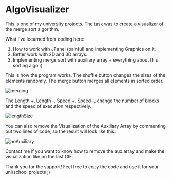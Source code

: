 # AlgoVisualizer
This is one of my university projects. The task was to create a visualizer of the merge sort algorithm.

What I've leearned from coding here:
1. How to work with JPanel (painful) and implementing Graphics on it.
2. Better work with 2D and 3D arrays.
3. Implementing merge sort with auxiliary array + everything about this sorting algo :)

This is how the program works. The shuffle button changes the sizes of the elements randomly. The merge button merges all elements in sorted order.

![merging](https://user-images.githubusercontent.com/76811860/147196615-f5f36ed3-eeeb-445e-ad36-812a73171942.gif)

The Length +, Length -, Speed +, Speed -, change the number of blocks and the speed of execution respectively.

![lengthSize](https://user-images.githubusercontent.com/76811860/147196377-3da99b47-9c4e-4cbe-8e65-523a8de1bbb8.gif)

You can also remove the Visualization of the Auxiliary Array by commenting out two lines of code, so  the result will look like this:

![noAuxiliary](https://user-images.githubusercontent.com/76811860/147196624-33906cbb-d475-404d-8a37-eb97dfb55e1e.gif)

Contact me if you want to know how to remove the aux.array and make the visualization like on the last GIF.


Thank you for the support!
Feel free to copy the code and use it for your uni/school projects ;)
